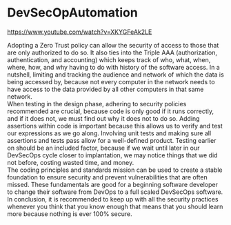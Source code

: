 # DevSecOpAutomation
https://www.youtube.com/watch?v=XKYGFeAk2LE

Adopting a Zero Trust policy can allow the security of access to those that are only authorized to do so. It also ties into the Triple AAA (authorization, authentication, and accounting) which keeps track of who, what, when, where, how, and why having to do with history of the software access. In a nutshell, limiting and tracking the audience and network of which the data is being accessed by, because not every computer in the network needs to have access to the data provided by all other computers in that same network.  
When testing in the design phase, adhering to security policies recommended are crucial, because code is only good if it runs correctly, and if it does not, we must find out why it does not to do so. Adding assertions within code is important because this allows us to verify and test our expressions as we go along. Involving unit tests and making sure all assertions and tests pass allow for a well-defined product. Testing earlier on should be an included factor, because if we wait until later in our DevSecOps cycle closer to implantation, we may notice things that we did not before, costing wasted time, and money.  
The coding principles and standards mission can be used to create a stable foundation to ensure security and prevent vulnerabilities that are often missed. These fundamentals are good for a beginning software developer to change their software from DevOps to a full scaled DevSecOps software. In conclusion, it is recommended to keep up with all the security practices whenever you think that you know enough that means that you should learn more because nothing is ever 100% secure. 
